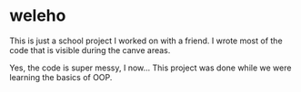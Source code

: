 # weleho

This is just a school project I worked on with a friend. I wrote most of the code that is visible during the canve areas.

Yes, the code is super messy, I now... This project was done while we were learning the basics of OOP.
